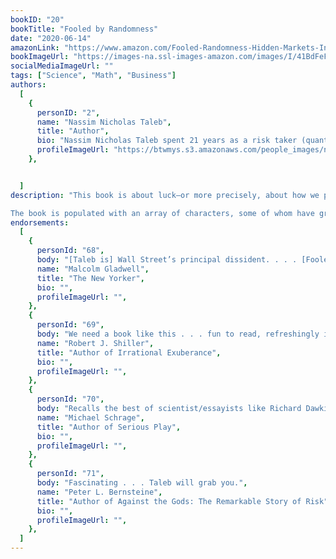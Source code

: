 ```yaml
---
bookID: "20"
bookTitle: "Fooled by Randomness"
date: "2020-06-14"
amazonLink: "https://www.amazon.com/Fooled-Randomness-Hidden-Markets-Incerto/dp/0812975219"
bookImageUrl: "https://images-na.ssl-images-amazon.com/images/I/41BdFeFRXbL._SX322_BO1,204,203,200_.jpg"
socialMediaImageUrl: ""
tags: ["Science", "Math", "Business"]
authors:
  [
    {
      personID: "2",
      name: "Nassim Nicholas Taleb",
      title: "Author",
      bio: "Nassim Nicholas Taleb spent 21 years as a risk taker (quantitative  trader) before becoming a researcher in philosophical, mathematical and (mostly) practical problems with probability. Taleb is the author of a multivolume essay, the Incerto (The Black Swan, Fooled by Randomness, Antifragile, and Skin in the Game) covering broad facets of uncertainty. It has been published  into 41 languages.In addition to his trader life, Taleb has also written, as a backup of the Incerto, more than 70 scholarly papers in mathematical statistics, quantitative finance, statistical physics, philosophy, ethics, economics, & international affairs, around the notion of risk and probability  (grouped in the Technical Incerto ).'",
      profileImageUrl: "https://btwmys.s3.amazonaws.com/people_images/nassim-nicholas-taleb.png",
	},


  ]
description: "This book is about luck–or more precisely, about how we perceive and deal with luck in life and business. Set against the backdrop of the most conspicuous forum in which luck is mistaken for skill–the world of trading–Fooled by Randomness provides captivating insight into one of the least understood factors in all our lives. Writing in an entertaining narrative style, the author tackles major intellectual issues related to the underestimation of the influence of happenstance on our lives.

The book is populated with an array of characters, some of whom have grasped, in their own way, the significance of chance: the baseball legend Yogi Berra; the philosopher of knowledge Karl Popper; the ancient world’s wisest man, Solon; the modern financier George Soros; and the Greek voyager Odysseus. We also meet the fictional Nero, who seems to understand the role of randomness in his professional life but falls victim to his own superstitious foolishness."
endorsements:
  [
    {
      personId: "68",
      body: "[Taleb is] Wall Street’s principal dissident. . . . [Fooled By Randomness] is to conventional Wall Street wisdom approximately what Martin Luther’s ninety-nine theses were to the Catholic Church.",
      name: "Malcolm Gladwell",
	  title: "The New Yorker",
	  bio: "",
      profileImageUrl: "",
	},
	{
      personId: "69",
      body: "We need a book like this . . . fun to read, refreshingly independent-minded.",
      name: "Robert J. Shiller",
	  title: "Author of Irrational Exuberance",
	  bio: "",
      profileImageUrl: "",
	},
	{
      personId: "70",
      body: "Recalls the best of scientist/essayists like Richard Dawkins . . . and Stephen Jay Gould.",
      name: "Michael Schrage",
	  title: "Author of Serious Play",
	  bio: "",
      profileImageUrl: "",
	},
	{
      personId: "71",
      body: "Fascinating . . . Taleb will grab you.",
      name: "Peter L. Bernsteine",
	  title: "Author of Against the Gods: The Remarkable Story of Risk",
	  bio: "",
      profileImageUrl: "",
	},
  ]
---
```

